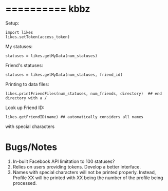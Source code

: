 ==========
kbbz
==========

Setup:


	import likes
	likes.setToken(access_token)

My statuses:

	statuses = likes.getMyData(num_statuses)
	
Friend's statuses:

	statuses = likes.getMyData(num_statuses, friend_id)
	
	
Printing to data files:

	likes.printFriendFiles(num_statuses, num_friends, directory)  ## end directory with a /
	
Look up Friend ID:

	likes.getFriendID(name) ## automatically considers all names 
with special characters


Bugs/Notes
==========

1. In-built Facebook API limitation to 100 statuses?
2. Relies on users providing tokens. Develop a better interface.
3. Names with special characters will not be printed properly. Instead, Profile XX will be
   printed with XX being the number of the profile being processed.
